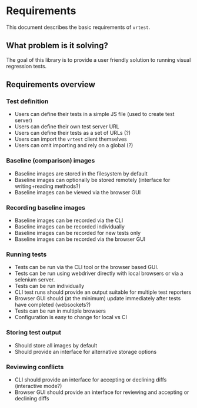 # Requirements

This document describes the basic requirements of `vrtest`.

## What problem is it solving?

The goal of this library is to provide a user friendly solution to running visual regression tests.

## Requirements overview

### Test definition
- Users can define their tests in a simple JS file (used to create test server)
- Users can define their own test server URL
- Users can define their tests as a set of URLs (?)
- Users can import the `vrtest` client themselves
- Users can omit importing and rely on a global  (?)

### Baseline (comparison) images
- Baseline images are stored in the filesystem by default
- Baseline images can optionally be stored remotely (interface for writing+reading methods?)
- Baseline images can be viewed via the browser GUI

### Recording baseline images
- Baseline images can be recorded via the CLI
- Baseline images can be recorded individually
- Baseline images can be recorded for new tests only
- Baseline images can be recorded via the browser GUI

### Running tests
- Tests can be run via the CLI tool or the browser based GUI.
- Tests can be run using webdriver directly with local browsers or via a selenium server.
- Tests can be run individually
- CLI test runs should provide an output suitable for multiple test reporters
- Browser GUI should (at the minimum) update immediately after tests have completed (websockets?)
- Tests can be run in multiple browsers
- Configuration is easy to change for local vs CI 

### Storing test output
- Should store all images by default
- Should provide an interface for alternative storage options

### Reviewing conflicts
- CLI should provide an interface for accepting or declining diffs (interactive mode?)
- Browser GUI should provide an interface for reviewing and accepting or declining diffs